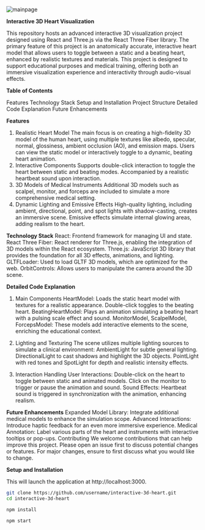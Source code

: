 ![mainpage](https://github.com/user-attachments/assets/8433c774-f177-4c1f-9c53-867d57afb811)

**Interactive 3D Heart Visualization**

This repository hosts an advanced interactive 3D visualization project designed using React and Three.js via the React Three Fiber library. The primary feature of this project is an anatomically accurate, interactive heart model that allows users to toggle between a static and a beating heart, enhanced by realistic textures and materials.
This project is designed to support educational purposes and medical training, offering both an immersive visualization experience and interactivity through audio-visual effects.


**Table of Contents**

Features
Technology Stack
Setup and Installation
Project Structure
Detailed Code Explanation
Future Enhancements


**Features**

1. Realistic Heart Model
The main focus is on creating a high-fidelity 3D model of the human heart, using multiple textures like albedo, specular, normal, glossiness, ambient occlusion (AO), and emission maps.
Users can view the static model or interactively toggle to a dynamic, beating heart animation.
2. Interactive Components
Supports double-click interaction to toggle the heart between static and beating modes.
Accompanied by a realistic heartbeat sound upon interaction.
3. 3D Models of Medical Instruments
Additional 3D models such as scalpel, monitor, and forceps are included to simulate a more comprehensive medical setting.
4. Dynamic Lighting and Emissive Effects
High-quality lighting, including ambient, directional, point, and spot lights with shadow-casting, creates an immersive scene.
Emissive effects simulate internal glowing areas, adding realism to the heart.

**Technology Stack**
React: Frontend framework for managing UI and state.
React Three Fiber: React renderer for Three.js, enabling the integration of 3D models within the React ecosystem.
Three.js: JavaScript 3D library that provides the foundation for all 3D effects, animations, and lighting.
GLTFLoader: Used to load GLTF 3D models, which are optimized for the web.
OrbitControls: Allows users to manipulate the camera around the 3D scene.


**Detailed Code Explanation**

1. Main Components
HeartModel: Loads the static heart model with textures for a realistic appearance. Double-click toggles to the beating heart.
BeatingHeartModel: Plays an animation simulating a beating heart with a pulsing scale effect and sound.
MonitorModel, ScalpelModel, ForcepsModel: These models add interactive elements to the scene, enriching the educational context.

3. Lighting and Texturing
The scene utilizes multiple lighting sources to simulate a clinical environment:
AmbientLight for subtle general lighting.
DirectionalLight to cast shadows and highlight the 3D objects.
PointLight with red tones and SpotLight for depth and realistic intensity effects.

5. Interaction Handling
User Interactions:
Double-click on the heart to toggle between static and animated models.
Click on the monitor to trigger or pause the animation and sound.
Sound Effects:
Heartbeat sound is triggered in synchronization with the animation, enhancing realism.


**Future Enhancements**
Expanded Model Library: Integrate additional medical models to enhance the simulation scope.
Advanced Interactions: Introduce haptic feedback for an even more immersive experience.
Medical Annotation: Label various parts of the heart and instruments with interactive tooltips or pop-ups.
Contributing
We welcome contributions that can help improve this project. Please open an issue first to discuss potential changes or features. For major changes, ensure to first discuss what you would like to change.


**Setup and Installation**

This will launch the application at http://localhost:3000.

```bash
git clone https://github.com/username/interactive-3d-heart.git
cd interactive-3d-heart

npm install

npm start
